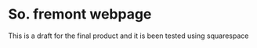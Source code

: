 # So. fremont webpage 

This is a draft for the final product and it is been tested using squarespace